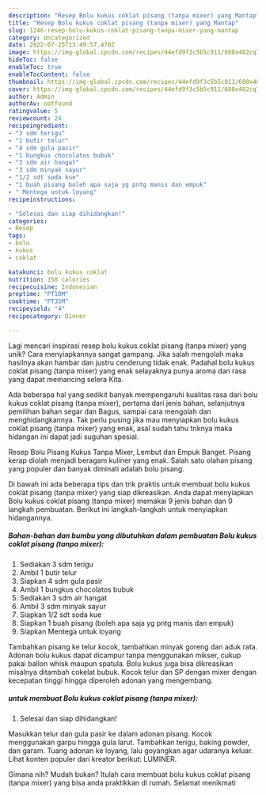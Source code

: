 ```yaml
---
description: "Resep Bolu kukus coklat pisang (tanpa mixer) yang Mantap"
title: "Resep Bolu kukus coklat pisang (tanpa mixer) yang Mantap"
slug: 1246-resep-bolu-kukus-coklat-pisang-tanpa-mixer-yang-mantap
category: Uncategorized
date: 2022-07-25T13:49:57.470Z
image: https://img-global.cpcdn.com/recipes/44efd9f3c5b5c911/680x482cq70/bolu-kukus-coklat-pisang-tanpa-mixer-foto-resep-utama.jpg
hideToc: false
enableToc: true
enableTocContent: false
thumbnail: https://img-global.cpcdn.com/recipes/44efd9f3c5b5c911/680x482cq70/bolu-kukus-coklat-pisang-tanpa-mixer-foto-resep-utama.jpg
cover: https://img-global.cpcdn.com/recipes/44efd9f3c5b5c911/680x482cq70/bolu-kukus-coklat-pisang-tanpa-mixer-foto-resep-utama.jpg
author: Admin
authorAv: notfound
ratingvalue: 5
reviewcount: 24
recipeingredient:
- "3 sdm terigu"
- "1 butir telur"
- "4 sdm gula pasir"
- "1 bungkus chocolatos bubuk"
- "3 sdm air hangat"
- "3 sdm minyak sayur"
- "1/2 sdt soda kue"
- "1 buah pisang boleh apa saja yg pntg manis dan empuk"
- " Mentega untuk loyang"
recipeinstructions:

- "Selesai dan siap dihidangkan!"
categories:
- Resep
tags:
- bolu
- kukus
- coklat

katakunci: bolu kukus coklat 
nutrition: 158 calories
recipecuisine: Indonesian
preptime: "PT10M"
cooktime: "PT35M"
recipeyield: "4"
recipecategory: Dinner

---
```





Lagi mencari inspirasi resep bolu kukus coklat pisang (tanpa mixer) yang unik? Cara menyiapkannya sangat gampang. Jika salah mengolah maka hasilnya akan hambar dan justru cenderung tidak enak. Padahal bolu kukus coklat pisang (tanpa mixer) yang enak selayaknya punya aroma dan rasa yang dapat memancing selera Kita.





Ada beberapa hal yang sedikit banyak mempengaruhi kualitas rasa dari bolu kukus coklat pisang (tanpa mixer), pertama dari jenis bahan, selanjutnya pemilihan bahan segar dan Bagus, sampai cara mengolah dan menghidangkannya. Tak perlu pusing jika mau menyiapkan bolu kukus coklat pisang (tanpa mixer) yang enak,      asal sudah tahu triknya maka hidangan ini dapat jadi suguhan spesial.














Resep Bolu Pisang Kukus Tanpa Mixer, Lembut dan Empuk Banget. Pisang kerap diolah menjadi beragam kuliner yang enak. Salah satu olahan pisang yang populer dan banyak diminati adalah bolu pisang.






Di bawah ini ada beberapa tips dan trik praktis untuk membuat bolu kukus coklat pisang (tanpa mixer) yang siap dikreasikan. Anda dapat menyiapkan Bolu kukus coklat pisang (tanpa mixer) memakai 9 jenis bahan dan 0 langkah pembuatan. Berikut ini langkah-langkah untuk menyiapkan hidangannya.

<!--inarticleads1-->

##### Bahan-bahan dan bumbu yang dibutuhkan dalam pembuatan Bolu kukus coklat pisang (tanpa mixer):

1. Sediakan 3 sdm terigu
1. Ambil 1 butir telur
1. Siapkan 4 sdm gula pasir
1. Ambil 1 bungkus chocolatos bubuk
1. Sediakan 3 sdm air hangat
1. Ambil 3 sdm minyak sayur
1. Siapkan 1/2 sdt soda kue
1. Siapkan 1 buah pisang (boleh apa saja yg pntg manis dan empuk)
1. Siapkan  Mentega untuk loyang


Tambahkan pisang ke telur kocok, tambahkan minyak goreng dan aduk rata. Adonan bolu kukus dapat dicampur tanpa menggunakan mikser, cukup pakai ballon whisk maupun spatula. Bolu kukus juga bisa dikreasikan misalnya ditambah cokelat bubuk. Kocok telur dan SP dengan mixer dengan kecepatan tinggi hingga diperoleh adonan yang mengembang. 

<!--inarticleads2-->

#####  untuk membuat Bolu kukus coklat pisang (tanpa mixer):


1. Selesai dan siap dihidangkan!

Masukkan telur dan gula pasir ke dalam adonan pisang. Kocok menggunakan garpu hingga gula larut. Tambahkan terigu, baking powder, dan garam. Tuang adonan ke loyang, lalu goyangkan agar udaranya keluar. Lihat konten populer dari kreator berikut: LUMINER. 

Gimana nih? Mudah bukan? Itulah cara membuat bolu kukus coklat pisang (tanpa mixer) yang bisa anda praktikkan di rumah. Selamat menikmati
